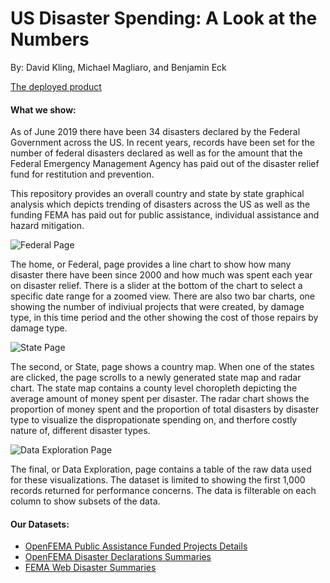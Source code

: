 # US Disaster Spending: A Look at the Numbers
By: David Kling, Michael Magliaro, and Benjamin Eck

[The deployed product](https://usdisasterspending.herokuapp.com/)


#### What we show:
As of June 2019 there have been 34 disasters declared by the Federal Government across the US. In recent years, records have been set for the number of federal disasters declared as well as for the amount that the Federal Emergency Management Agency has paid out of the disaster relief fund for restitution and prevention.

This repository provides an overall country and state by state graphical analysis which depicts trending of disasters across the US as well as the funding FEMA has paid out for public assistance, individual assistance and hazard mitigation.

![Federal Page](https://github.com/EckBen/US-Disaster-Spending/blob/master/Images/federalRestyled.png)

The home, or Federal, page provides a line chart to show how many disaster there have been since 2000 and how much was spent each year on disaster relief. There is a slider at the bottom of the chart to select a specific date range for a zoomed view.
There are also two bar charts, one showing the number of indiviual projects that were created, by damage type, in this time period and the other showing the cost of those repairs by damage type.

![State Page](https://github.com/EckBen/US-Disaster-Spending/blob/master/Images/stateRestyled.png)

The second, or State, page shows a country map. When one of the states are clicked, the page scrolls to a newly generated state map and radar chart. The state map contains a county level choropleth depicting the average amount of money spent per disaster. The radar chart shows the proportion of money spent and the proportion of total disasters by disaster type to visualize the dispropationate spending on, and therfore costly nature of, different disaster types.

![Data Exploration Page](https://github.com/EckBen/US-Disaster-Spending/blob/master/Images/dataExplorationRestyled.png)

The final, or Data Exploration, page contains a table of the raw data used for these visualizations. The dataset is limited to showing the first 1,000 records returned for performance concerns. The data is filterable on each column to show subsets of the data.


#### Our Datasets:
- [OpenFEMA Public Assistance Funded Projects Details](https://www.fema.gov/openfema-dataset-public-assistance-funded-projects-summaries-v1)
- [OpenFEMA Disaster Declarations Summaries](https://www.fema.gov/openfema-dataset-disaster-declarations-summaries-v1)
- [FEMA Web Disaster Summaries](https://www.fema.gov/openfema-dataset-fema-web-disaster-summaries-v1)
